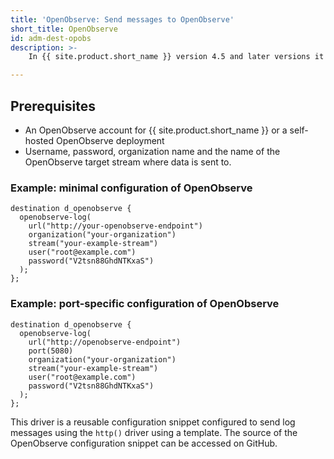 ```yaml
---
title: 'OpenObserve: Send messages to OpenObserve'
short_title: OpenObserve
id: adm-dest-opobs
description: >-
    In {{ site.product.short_name }} version 4.5 and later versions it is possible to send  messages to  OpenObserve using OpenObserve Log Ingestion - JSON API. This API receives multiple-record batches in JSON format.

---
```


## Prerequisites

* An OpenObserve account for {{ site.product.short_name }} or a self-hosted OpenObserve deployment
* Username, password, organization name and the name of the OpenObserve target stream where data is sent to.

### Example: minimal configuration of OpenObserve

```config
destination d_openobserve {
  openobserve-log(
    url("http://your-openobserve-endpoint")
    organization("your-organization")
    stream("your-example-stream")
    user("root@example.com")
    password("V2tsn88GhdNTKxaS")
  );
};
```

### Example: port-specific configuration of OpenObserve

```config
destination d_openobserve {
  openobserve-log(
    url("http://openobserve-endpoint")
    port(5080)
    organization("your-organization")
    stream("your-example-stream")
    user("root@example.com")
    password("V2tsn88GhdNTKxaS")
  );
};
```

This driver is a reusable configuration snippet configured to send log messages using the `http()` driver using a template. The source of the OpenObserve configuration snippet can be accessed on GitHub.
